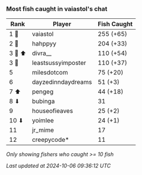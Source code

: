 ### Most fish caught in vaiastol's chat
| Rank | Player | Fish Caught |
|------|--------|-----------|
| 1 🥇  | vaiastol  | 255 (+65) |
| 2 🥈  | hahppyy  | 204 (+33) |
| 3 🥉 ⬆ | divra__  | 110 (+54) |
| 3 🥉  | leastsussyimposter  | 110 (+37) |
| 5  | milesdotcom  | 75 (+20) |
| 6  | dayzedinndaydreams  | 51 (+3) |
| 7 ⬆ | pengeg  | 44 (+18) |
| 8 ⬇ | bubinga  | 31 |
| 9  | houseofieaves  | 25 (+2) |
| 10 ⬇ | yoimlee  | 24 (+1) |
| 11  | jr_mime  | 17 |
| 12  | creepycode*  | 11 |

_Only showing fishers who caught >= 10 fish_

_Last updated at 2024-10-06 09:36:12 UTC_